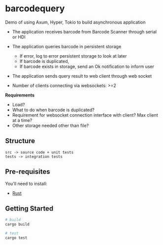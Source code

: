 # barcodequery

Demo of using Axum, Hyper, Tokio to build asynchronous application

- The application receives barcode from Barcode Scanner through serial or HDI
- The application queries barcode in persistent storage
  - If error, log to error persistent storage to look at later
  - If barcode is duplicated, 
  - If barcode exists in storage, send an Ok notification to inform user
- The application sends query result to web client through web socket

- Number of clients connecting via websockets: >=2

**Requirements**
- Load?
- What to do when barcode is duplicated?
- Requirement for websocket connection interface with client? Max client at a time?
- Other storage needed other than file?

## Structure
```
src -> source code + unit tests
tests -> integration tests
```

## Pre-requisites

You'll need to install:

- [Rust](https://www.rust-lang.org/tools/install)


## Getting Started
```bash
# build
cargo build

# test
cargo test
```